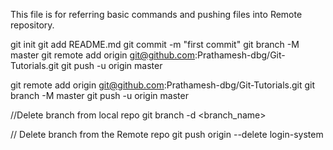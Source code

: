 This file is for referring basic commands and pushing files into Remote repository.

git init
git add README.md
git commit -m "first commit"
git branch -M master
git remote add origin git@github.com:Prathamesh-dbg/Git-Tutorials.git
git push -u origin master

git remote add origin git@github.com:Prathamesh-dbg/Git-Tutorials.git
git branch -M master
git push -u origin master

//Delete branch from local repo
git branch -d <branch_name>

// Delete branch from the Remote repo
git push origin --delete login-system
